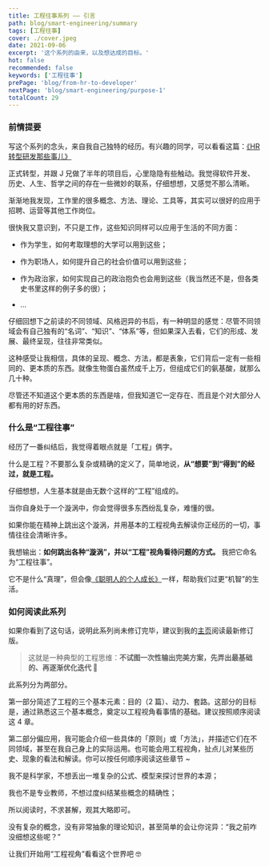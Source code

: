 ```yaml
---
title: 工程往事系列 —— 引言
path: blog/smart-engineering/summary
tags: [工程往事]
cover: ./cover.jpeg
date: 2021-09-06
excerpt: '这个系列的由来，以及想达成的目标。'
hot: false
recommended: false
keywords: ['工程往事']
prePage: 'blog/from-hr-to-developer'
nextPage: 'blog/smart-engineering/purpose-1'
totalCount: 29
---
```


### 前情提要

写这个系列的念头，来自我自己独特的经历。有兴趣的同学，可以看看这篇：[《HR 转型研发那些事儿》](/blog/from-hr-to-developer)

正式转型，并跟 J 兄做了半年的项目后，心里隐隐有些触动。我觉得软件开发、历史、人生、哲学之间的存在一些微妙的联系，仔细想想，又感觉不那么清晰。

渐渐地我发现，工作里的很多概念、方法、理论、工具等，其实可以很好的应用于招聘、运营等其他工作岗位。

很快我又意识到，不只是工作，这些知识同样可以应用于生活的不同方面：

- 作为学生，如何考取理想的大学可以用到这些；

- 作为职场人，如何提升自己的社会价值可以用到这些；

- 作为政治家，如何实现自己的政治抱负也会用到这些（我当然还不是，但各类史书里这样的例子多的很）；

- ...

仔细回想下之前读的不同领域、风格迥异的书后，有一种明显的感觉：尽管不同领域会有自己独有的“名词”、“知识”、“体系”等，但如果深入去看，它们的形成、发展、最终呈现，往往非常类似。

这种感受让我相信，具体的呈现、概念、方法，都是表象，它们背后一定有一些相同的、更本质的东西。就像生物蛋白虽然成千上万，但组成它们的氨基酸，就那么几十种。

尽管还不知道这个更本质的东西是啥，但我知道它一定存在、而且是个对大部分人都有用的好东西。

### 什么是“工程往事”

经历了一番纠结后，我觉得着眼点就是「工程」俩字。

什么是工程？不要那么复杂或精确的定义了，简单地说，**从“想要”到“得到”的经过，就是工程。**

仔细想想，人生基本就是由无数个这样的“工程”组成的。

当你自身处于一个漩涡中，你会觉得很多东西纷乱复杂，难懂的很。

如果你能在精神上跳出这个漩涡，并用基本的工程视角去解读你正经历的一切，事情往往会清晰许多。

我想输出：**如何跳出各种“漩涡”，并以“工程”视角看待问题的方式。** 我把它命名为“工程往事”。

它不是什么“真理”，但会像[《聪明人的个人成长》](/tags/Personal%20Development%20for%20Smart%20People)一样，帮助我们过更“机智”的生活。

### 如何阅读此系列

如果你看到了这句话，说明此系列尚未修订完毕，建议到我的[主页](/tags/工程往事)阅读最新修订版。

> 这就是一种典型的工程思维：**不试图一次性输出完美方案，先弄出最基础的、再逐渐优化迭代 🤪**

此系列分为两部分。

第一部分简述了工程的三个基本元素：目的（2 篇）、动力、套路。这部分的目标是，通过熟悉这三个基本概念，奠定以工程视角看事情的基础。建议按照顺序阅读这 4 章。

第二部分偏应用，我可能会介绍一些具体的「原则」或「方法」，并描述它们在不同领域，甚至在我自己身上的实际运用。也可能会用工程视角，扯点儿对某些历史、现象的看法和解读。你可以按任何顺序阅读这些章节 ~

我不是科学家，不想丢出一堆复杂的公式、模型来探讨世界的本源；

我也不是专业教师，不想过度纠结某些概念的精确性；

所以阅读时，不求甚解，观其大略即可。

没有复杂的概念，没有非常抽象的理论知识，甚至简单的会让你诧异：“我之前咋没细想这些呢？”

让我们开始用“工程视角”看看这个世界吧 🤓
